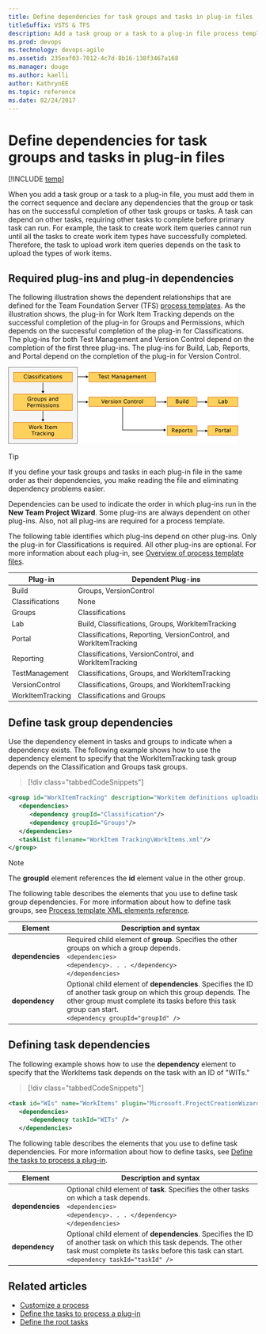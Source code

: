 ```yaml
---
title: Define dependencies for task groups and tasks in plug-in files
titleSuffix: VSTS & TFS
description: Add a task group or a task to a plug-in file process template to declare dependencies in Team Foundation Server  
ms.prod: devops
ms.technology: devops-agile
ms.assetid: 235eaf03-7012-4c7d-8b16-138f3467a168
ms.manager: douge
ms.author: kaelli
author: KathrynEE
ms.topic: reference
ms.date: 02/24/2017
---
```



# Define dependencies for task groups and tasks in plug-in files

[!INCLUDE [temp](../../_shared/customization-phase-0-and-1-plus-version-header.md)]


When you add a task group or a task to a plug-in file, you must add them in the correct sequence and declare any dependencies that the group or task has on the successful completion of other task groups or tasks. A task can depend on other tasks, requiring other tasks to complete before primary task can run. For example, the task to create work item queries cannot run until all the tasks to create work item types have successfully completed. Therefore, the task to upload work item queries depends on the task to upload the types of work items.  
  
<a name="required"></a> 
##  Required plug-ins and plug-in dependencies  

The following illustration shows the dependent relationships that are defined for the Team Foundation Server (TFS) [process templates](../../work/work-items/guidance/choose-process.md). As the illustration shows, the plug-in for Work Item Tracking depends on the successful completion of the plug-in for Groups and Permissions, which depends on the successful completion of the plug-in for Classifications. The plug-ins for both Test Management and Version Control depend on the completion of the first three plug-ins. The plug-ins for Build, Lab, Reports, and Portal depend on the completion of the plug-in for Version Control.  
  
 ![Process Template Plug&#45;in Dependencies](_img/tfs_pt_dependencies.png "TFS_PT_Dependencies")  
  
> [!TIP]  
>  If you define your task groups and tasks in each plug-in file in the same order as their dependencies, you make reading the file and eliminating dependency problems easier.  
  
Dependencies can be used to indicate the order in which plug-ins run in the **New Team Project Wizard**. Some plug-ins are always dependent on other plug-ins. Also, not all plug-ins are required for a process template.  
  
The following table identifies which plug-ins depend on other plug-ins. Only the plug-in for Classifications is required. All other plug-ins are optional. For more information about each plug-in, see [Overview of process template files](overview-process-template-files.md).  
  
|**Plug-in**|**Dependent Plug-ins**|  
|------------------|-----------------------------|  
|Build|Groups, VersionControl|  
|Classifications|None|  
|Groups|Classifications|  
|Lab|Build, Classifications, Groups, WorkItemTracking|  
|Portal|Classifications, Reporting, VersionControl, and WorkItemTracking|  
|Reporting|Classifications, VersionControl, and WorkItemTracking|  
|TestManagement|Classifications, Groups, and WorkItemTracking|  
|VersionControl|Classifications, Groups, and WorkItemTracking|  
|WorkItemTracking|Classifications and Groups|  
  
<a name="task_group"></a> 
## Define task group dependencies  
 Use the dependency element in tasks and groups to indicate when a dependency exists. The following example shows how to use the dependency element to specify that the WorkItemTracking task group depends on the Classification and Groups task groups.  
  
> [!div class="tabbedCodeSnippets"]
```XML
<group id="WorkItemTracking" description="Workitem definitions uploading." completionMessage="Workitem definitions uploaded.">  
   <dependencies>
      <dependency groupId="Classification"/>
      <dependency groupId="Groups"/>
   </dependencies>  
   <taskList filename="WorkItem Tracking\WorkItems.xml"/>  
</group>  
```  
  
> [!NOTE]  
>  The **groupId** element references the **id** element value in the other group.  
  
The following table describes the elements that you use to define task group dependencies. For more information about how to define task groups, see [Process template XML elements reference](process-template-xml-elements-reference.md).  
  
|Element| Description and syntax|  
|-------------|-----------------|  
|**dependencies**|Required child element of **group**. Specifies the other groups on which a group depends.<br />`<dependencies>`<br />      `<dependency>. . . </dependency>`<br />`</dependencies>`|  
|**dependency**|Optional child element of **dependencies**. Specifies the ID of another task group on which this group depends. The other group must complete its tasks before this task group can start.<br /> `<dependency groupId="groupId" />`| 
  
<a name="task"></a> 
##  Defining task dependencies  
 The following example shows how to use the **dependency** element to specify that the WorkItems task depends on the task with an ID of "WITs."  
  
> [!div class="tabbedCodeSnippets"]
```XML  
<task id="WIs" name="WorkItems" plugin="Microsoft.ProjectCreationWizard.WorkItemTracking" completionMessage="Work items uploaded"  completionDescription="Processing the actual work items used by work item tracking">  
   <dependencies>
      <dependency taskId="WITs" />
   </dependencies>  
```  
  
 The following table describes the elements that you use to define task dependencies. For more information about how to define tasks, see [Define the tasks to process a plug-in](define-tasks-to-process-a-plug-in.md).  
  
|Element|Description and syntax| 
|-------------|------------| 
|**dependencies**|Optional child element of **task**. Specifies the other tasks on which a task depends.<br /> `<dependencies>`<br />      `<dependency>. . . </dependency>`<br />`</dependencies>`|  
|**dependency**|Optional child element of **dependencies**. Specifies the ID of another task on which this task depends. The other task must complete its tasks before this task can start.<br />`<dependency taskId="taskId" />`| 
  
## Related articles 
-  [Customize a process](customize-process.md)   
-  [Define the tasks to process a plug-in](define-tasks-to-process-a-plug-in.md)   
-  [Define the root tasks](define-root-tasks-process-template-plug-in.md)